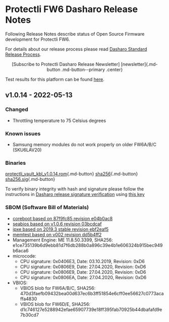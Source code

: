 # Protectli FW6 Dasharo Release Notes

Following Release Notes describe status of Open Source Firmware development
for Protectli FW6.

For details about our release process please read
[Dasharo Standard Release Process](../../dev-proc/standard-release-process.md).

<center>
[Subscribe to Protectli Dasharo Release Newsletter]
[newsletter]{.md-button .md-button--primary .center}
</center>

Test results for this platform can be found
[here](https://docs.google.com/spreadsheets/d/1wI0qBSLdaluayYsm_lIa9iJ9LnPnCOZ9eNOyrKSc-j4/edit?usp=sharing).

## v1.0.14 - 2022-05-13

### Changed

- Throttling temperature to 75 Celsius degrees

### Known issues

- Samsung memory modules do not work properly on older FW6A/B/C (SKU6LAV20)

### Binaries

[protectli_vault_kbl_v1.0.14.rom][v1.0.14_rom]{.md-button}
[sha256][v1.0.14_hash]{.md-button}
[sha256.sig][v1.0.14_sig]{.md-button}

To verify binary integrity with hash and signature please follow the
instructions in [Dasharo release signature verification](../../guides/signature-verification.md)
using [this key](https://raw.githubusercontent.com/3mdeb/3mdeb-secpack/master/customer-keys/protectli/release-keys/protectli-dasharo-firewall-release-1.0-key.asc)

### SBOM (Software Bill of Materials)

- [coreboot based on 87f9fc85 revision e04b0ac8](https://github.com/Dasharo/coreboot/commits/e04b0ac8)
- [seabios based on v1.0.6 revision 03bcdcaf](https://github.com/Dasharo/SeaBIOS/commits/03bcdcaf)
- [ipxe based on 2019.3 stable revision ebf2eaf5](https://github.com/ipxe/ipxe/commits/ebf2eaf5)
- [memtest based on v002 revision dd5b4ff2](https://review.coreboot.org/admin/repos/memtest86plus,general)
- Management Engine: ME 11.8.50.3399,
  SHA256: e1ce735139b6d9ebb81d7f6db288b0a896c39e4b1e606324b915bec949b6aca6
- microcode:
    + CPU signature: 0x0406E3, Date: 03.10.2019, Revision: 0xD6
    + CPU signature: 0x0806E9, Date: 27.04.2020, Revision: 0xD6
    + CPU signature: 0x0806E9, Date: 27.04.2020, Revision: 0xD6
    + CPU signature: 0x0806EA, Date: 27.04.2020, Revision: 0xD6
- VBIOS:
    + VBIOS blob for FW6A/B/C,
    SHA256: 470d3faefb09432bea00d637ec6b3ff51854e6cff0ee56627c0773acaffa4830
    + VBIOS blob for FW6D/E,
    SHA256: d1c746127e5288942efae65907739e18ff395fab70925b44dbafafd9e7b30cd7

[newsletter]: https://3mdeb.com/subscribe/protectli_uefi.html
[v1.0.14_rom]: https://3mdeb.com/open-source-firmware/Dasharo/protectli_vault_kbl/v1.0.14/protectli_vault_kbl_v1.0.14.rom
[v1.0.14_hash]: https://3mdeb.com/open-source-firmware/Dasharo/protectli_vault_kbl/v1.0.14/protectli_vault_kbl_v1.0.14.rom.sha256
[v1.0.14_sig]: https://3mdeb.com/open-source-firmware/Dasharo/protectli_vault_kbl/v1.0.14/protectli_vault_kbl_v1.0.14.rom.sha256.sig
